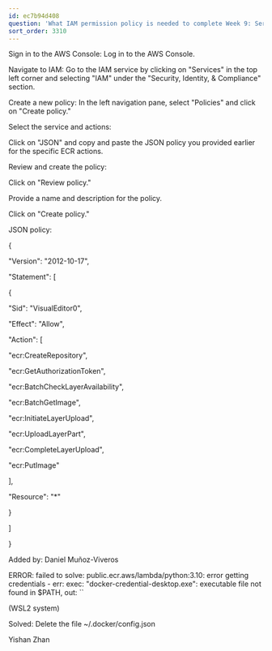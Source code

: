 ```yaml
---
id: ec7b94d408
question: 'What IAM permission policy is needed to complete Week 9: Serverless?'
sort_order: 3310
---
```


Sign in to the AWS Console: Log in to the AWS Console.

Navigate to IAM: Go to the IAM service by clicking on "Services" in the top left corner and selecting "IAM" under the "Security, Identity, & Compliance" section.

Create a new policy: In the left navigation pane, select "Policies" and click on "Create policy."

Select the service and actions:

Click on "JSON" and copy and paste the JSON policy you provided earlier for the specific ECR actions.

Review and create the policy:

Click on "Review policy."

Provide a name and description for the policy.

Click on "Create policy."

JSON policy:

{

"Version": "2012-10-17",

"Statement": [

{

"Sid": "VisualEditor0",

"Effect": "Allow",

"Action": [

"ecr:CreateRepository",

"ecr:GetAuthorizationToken",

"ecr:BatchCheckLayerAvailability",

"ecr:BatchGetImage",

"ecr:InitiateLayerUpload",

"ecr:UploadLayerPart",

"ecr:CompleteLayerUpload",

"ecr:PutImage"

],

"Resource": "*"

}

]

}

Added by: Daniel Muñoz-Viveros

ERROR: failed to solve: public.ecr.aws/lambda/python:3.10: error getting credentials - err: exec: "docker-credential-desktop.exe": executable file not found in $PATH, out: ``

(WSL2 system)

Solved: Delete the file ~/.docker/config.json

Yishan Zhan

